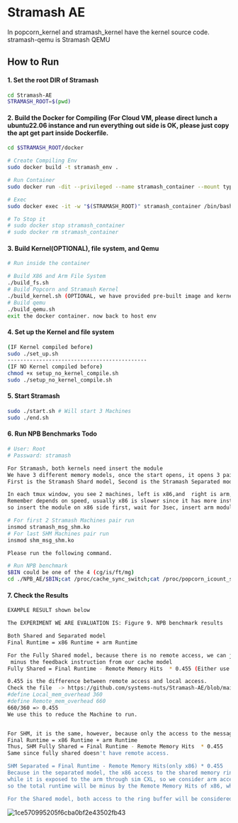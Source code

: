 # Stramash AE

In popcorn\_kernel  and stramash\_kernel have the kernel source code. 
stramash-qemu is Stramash QEMU
  
## How to Run

#### 1. Set the root DIR of Stramash
```bash
cd Stramash-AE
STRAMASH_ROOT=$(pwd)
```
#### 2. Build the Docker for Compiling (For Cloud VM, please direct lunch a ubuntu22.06 instance and run everything out side is OK, please just copy the apt get part inside Dockerfile.
```bash
cd $STRAMASH_ROOT/docker

# Create Compiling Env
sudo docker build -t stramash_env .

# Run Container
sudo docker run -dit --privileged --name stramash_container --mount type=bind,source="$(STRAMASH_ROOT)",target="$(STRAMASH_ROOT)" stramash_env

# Exec
sudo docker exec -it -w "$(STRAMASH_ROOT)" stramash_container /bin/bash

# To Stop it
# sudo docker stop stramash_container
# sudo docker rm stramash_container
```
#### 3. Build Kernel(OPTIONAL), file system, and Qemu 
```bash
# Run inside the container

# Build X86 and Arm File System
./build_fs.sh
# Build Popcorn and Stramash Kernel
./build_kernel.sh (OPTIONAL, we have provided pre-built image and kernel module) 
# Build qemu
./build_qemu.sh
exit the docker container. now back to host env
```
#### 4. Set up the Kernel and file system
```bash
(IF Kernel compiled before)
sudo ./set_up.sh
--------------------------------------------
(IF NO Kernel compiled before)
chmod +x setup_no_kernel_compile.sh
sudo ./setup_no_kernel_compile.sh
```
#### 5. Start Stramash
```bash
sudo ./start.sh # Will start 3 Machines
sudo ./end.sh
```
#### 6. Run NPB Benchmarks **Todo**
```bash
# User: Root
# Passward: stramash

For Stramash, both kernels need insert the module 
We have 3 different memory models, once the start opens, it opens 3 pair of machines in 3 windows with 1 tmux session
First is the Stramash Shard model, Second is the Stramash Separated model, and Third is the SHM

In each tmux window, you see 2 machines, left is x86,and  right is arm, or you can use $(uname -a) to check
Remember depends on speed, usually x86 is slower since it has more instructions,
so insert the module on x86 side first, wait for 3sec, insert arm module

# For first 2 Stramash Machines pair run
insmod stramash_msg_shm.ko
# For last SHM Machines pair run
insmod shm_msg_shm.ko

Please run the following command.

# Run NPB benchmark
$BIN could be one of the 4 (cg/is/ft/mg)
cd ./NPB_AE/$BIN;cat /proc/cache_sync_switch;cat /proc/popcorn_icount_switch;
```


#### 7. Check the Results 
```bash
EXAMPLE RESULT shown below

The EXPERIMENT WE ARE EVALUATION IS: Figure 9. NPB benchmark results

Both Shared and Separated model
Final Runtime = x86 Runtime + arm Runtime

For the Fully Shared model, because there is no remote access, we can just
 minus the feedback instruction from our cache model
Fully Shared = Final Runtime - Remote Memory Hits  * 0.455 (Either use the result from Separated model or Shared model) 

0.455 is the difference between remote access and local access.
Check the file  -> https://github.com/systems-nuts/Stramash-AE/blob/main/stramash-qemu/contrib/plugins/cache-sim-feedback.c#L215
#define Local_mem_overhead 360
#define Remote_mem_overhead 660
660/360 => 0.455
We use this to reduce the Machine to run.


For SHM, it is the same, however, because only the access to the message ring will be counted as remote access
Final Runtime = x86 Runtime + arm Runtime
Thus, SHM Fully Shared = Final Runtime - Remote Memory Hits  * 0.455
Same since fully shared doesn't have remote access. 

SHM Separated = Final Runtime - Remote Memory Hits(only x86) * 0.455
Because in the separated model, the x86 access to the shared memory ring is local,
while it is exposed to the arm through sim CXL, so we consider arm access to be remote access,
so the total runtime will be minus by the Remote Memory Hits of x86, which we consider is local now.

For the Shared model, both access to the ring buffer will be considered as remote, just  => x86 Runtime + arm Runtime

```
![1ce570995205f6cba0bf2e43502fb43](https://github.com/user-attachments/assets/0a496074-2221-4b9a-8fbc-352ef0180740)

